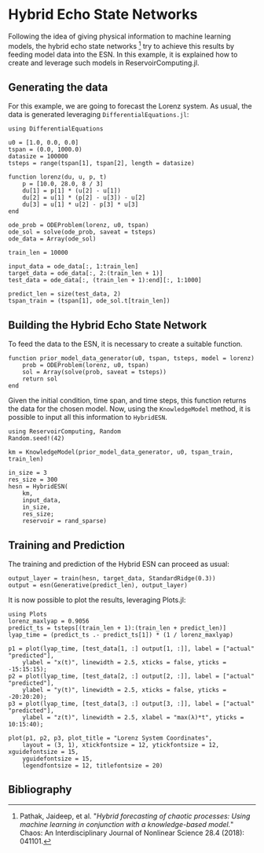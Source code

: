 # Hybrid Echo State Networks

Following the idea of giving physical information to machine learning models, the hybrid echo state networks [^1] try to achieve this results by feeding model data into the ESN. In this example, it is explained how to create and leverage such models in ReservoirComputing.jl.

## Generating the data

For this example, we are going to forecast the Lorenz system. As usual, the data is generated leveraging `DifferentialEquations.jl`:

```@example hybrid
using DifferentialEquations

u0 = [1.0, 0.0, 0.0]
tspan = (0.0, 1000.0)
datasize = 100000
tsteps = range(tspan[1], tspan[2], length = datasize)

function lorenz(du, u, p, t)
    p = [10.0, 28.0, 8 / 3]
    du[1] = p[1] * (u[2] - u[1])
    du[2] = u[1] * (p[2] - u[3]) - u[2]
    du[3] = u[1] * u[2] - p[3] * u[3]
end

ode_prob = ODEProblem(lorenz, u0, tspan)
ode_sol = solve(ode_prob, saveat = tsteps)
ode_data = Array(ode_sol)

train_len = 10000

input_data = ode_data[:, 1:train_len]
target_data = ode_data[:, 2:(train_len + 1)]
test_data = ode_data[:, (train_len + 1):end][:, 1:1000]

predict_len = size(test_data, 2)
tspan_train = (tspan[1], ode_sol.t[train_len])
```

## Building the Hybrid Echo State Network

To feed the data to the ESN, it is necessary to create a suitable function.

```@example hybrid
function prior_model_data_generator(u0, tspan, tsteps, model = lorenz)
    prob = ODEProblem(lorenz, u0, tspan)
    sol = Array(solve(prob, saveat = tsteps))
    return sol
end
```

Given the initial condition, time span, and time steps, this function returns the data for the chosen model. Now, using the `KnowledgeModel` method, it is possible to input all this information to `HybridESN`.

```@example hybrid
using ReservoirComputing, Random
Random.seed!(42)

km = KnowledgeModel(prior_model_data_generator, u0, tspan_train, train_len)

in_size = 3
res_size = 300
hesn = HybridESN(
    km,
    input_data,
    in_size,
    res_size;
    reservoir = rand_sparse)
```

## Training and Prediction

The training and prediction of the Hybrid ESN can proceed as usual:

```@example hybrid
output_layer = train(hesn, target_data, StandardRidge(0.3))
output = esn(Generative(predict_len), output_layer)
```

It is now possible to plot the results, leveraging Plots.jl:

```@example hybrid
using Plots
lorenz_maxlyap = 0.9056
predict_ts = tsteps[(train_len + 1):(train_len + predict_len)]
lyap_time = (predict_ts .- predict_ts[1]) * (1 / lorenz_maxlyap)

p1 = plot(lyap_time, [test_data[1, :] output[1, :]], label = ["actual" "predicted"],
    ylabel = "x(t)", linewidth = 2.5, xticks = false, yticks = -15:15:15);
p2 = plot(lyap_time, [test_data[2, :] output[2, :]], label = ["actual" "predicted"],
    ylabel = "y(t)", linewidth = 2.5, xticks = false, yticks = -20:20:20);
p3 = plot(lyap_time, [test_data[3, :] output[3, :]], label = ["actual" "predicted"],
    ylabel = "z(t)", linewidth = 2.5, xlabel = "max(λ)*t", yticks = 10:15:40);

plot(p1, p2, p3, plot_title = "Lorenz System Coordinates",
    layout = (3, 1), xtickfontsize = 12, ytickfontsize = 12, xguidefontsize = 15,
    yguidefontsize = 15,
    legendfontsize = 12, titlefontsize = 20)
```

## Bibliography

[^1]: Pathak, Jaideep, et al. "_Hybrid forecasting of chaotic processes: Using machine learning in conjunction with a knowledge-based model._" Chaos: An Interdisciplinary Journal of Nonlinear Science 28.4 (2018): 041101.
